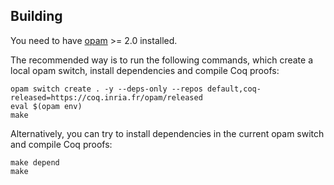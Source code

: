 ## Building

You need to have [opam](https://opam.ocaml.org/) >= 2.0 installed.

The recommended way is to run the following commands, which create a local opam switch, install dependencies and compile Coq proofs:

```
opam switch create . -y --deps-only --repos default,coq-released=https://coq.inria.fr/opam/released
eval $(opam env)
make
```

Alternatively, you can try to install dependencies in the current opam switch and compile Coq proofs:

```
make depend
make
```
